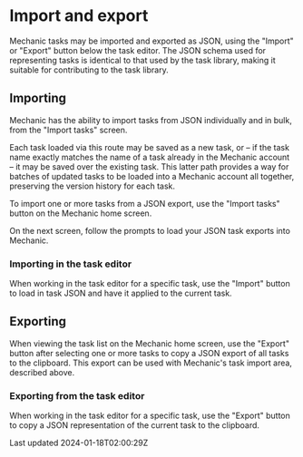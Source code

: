 # Import and export

Mechanic tasks may be imported and exported as JSON, using the "Import" or "Export" button below the task editor. The JSON schema used for representing tasks is identical to that used by the task library, making it suitable for contributing to the task library.

## Importing

Mechanic has the ability to import tasks from JSON individually and in bulk, from the "Import tasks" screen.

Each task loaded via this route may be saved as a new task, or – if the task name exactly matches the name of a task already in the Mechanic account – it may be saved over the existing task. This latter path provides a way for batches of updated tasks to be loaded into a Mechanic account all together, preserving the version history for each task.

To import one or more tasks from a JSON export, use the "Import tasks" button on the Mechanic home screen.

On the next screen, follow the prompts to load your JSON task exports into Mechanic.

### Importing in the task editor

When working in the task editor for a specific task, use the "Import" button to load in task JSON and have it applied to the current task.

## Exporting

When viewing the task list on the Mechanic home screen, use the "Export" button after selecting one or more tasks to copy a JSON export of all tasks to the clipboard. This export can be used with Mechanic's task import area, described above.

### Exporting from the task editor

When working in the task editor for a specific task, use the "Export" button to copy a JSON representation of the current task to the clipboard.

Last updated 2024-01-18T02:00:29Z